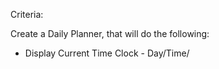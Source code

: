 <title>Homework 5 - Day Planner - 3rd Party APIs</title>

Criteria:

Create a Daily Planner, that will do the following:
- Display Current Time Clock - Day/Time/